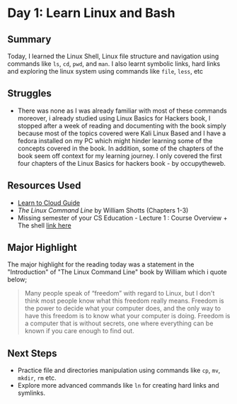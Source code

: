 # Day 1: Learn Linux and Bash

## Summary
Today, I learned the Linux Shell, Linux file structure and navigation using commands like `ls`, `cd`, `pwd`, and `man`. I also learnt symbolic links, hard links and exploring the linux system using commands like `file`, `less`, etc 

## Struggles
- There was none as I was already familiar with most of these commands moreover, i already studied using Linux Basics for Hackers book, I stopped after a week of reading and documenting with the book simply because most of the topics covered were Kali Linux Based and I have a fedora installed on my PC which might hinder learning some of the concepts covered in the book. In addition, some of the chapters of the book seem off context for my learning journey. I only covered the first four chapters of the Linux Basics for hackers book - by occupytheweb.

## Resources Used
- [Learn to Cloud Guide](https://learntocloud.guide/)
- *The Linux Command Line* by William Shotts (Chapters 1-3)
- Missing semester of your CS Education - Lecture 1 : Course Overview + The shell [link here](https://missing.csail.mit.edu/2020/course-shell/)

## Major Highlight
The major highlight for the reading today was a statement in the "Introduction" of "The Linux Command Line" book by William which i quote below;

> Many people speak of “freedom” with regard to Linux, but I don't think most people know what this freedom really means. Freedom is the power to decide what your computer does, and the only way to have this freedom is to know what your computer is doing. Freedom is a computer that is without secrets, one where everything can be known if you care enough to find out.

## Next Steps
- Practice file and directories manipulation using commands like `cp`, `mv`, `mkdir`, `rm` etc.
- Explore more advanced commands like `ln` for creating hard links and symlinks.
